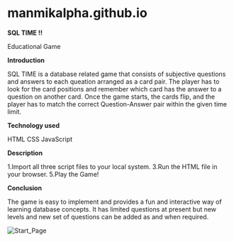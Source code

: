 # manmikalpha.github.io

**SQL TIME !!**

Educational Game

**Introduction**

SQL TIME is a database related game that consists of subjective questions and answers to each queation arranged as a card pair. 
The player has to look for the card positions and remember which card has the answer to a question on another card. Once the game starts, the cards flip, and the player has to match the correct Question-Answer pair within the given time limit.


**Technology used**

HTML
CSS
JavaScript


**Description**

1.Import all three script files to your local system.
3.Run the HTML file in your browser.
5.Play the Game!

**Conclusion**

The game is easy to implement and provides a fun and interactive way of learning database concepts.
It has limited questions at present but new levels and new set of questions can be added as and when required.

![Start_Page](https://user-images.githubusercontent.com/81009661/113598354-a4245680-965a-11eb-92de-61cbf4489881.png)


